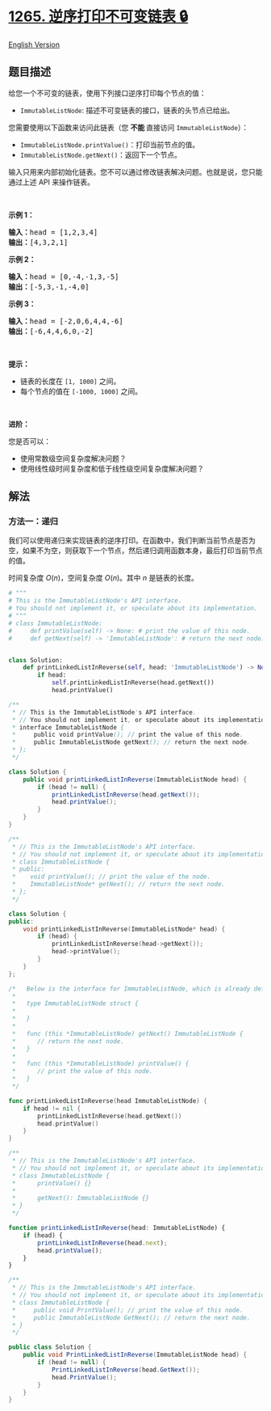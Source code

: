 # [1265. 逆序打印不可变链表 🔒](https://leetcode.cn/problems/print-immutable-linked-list-in-reverse)

[English Version](/solution/1200-1299/1265.Print%20Immutable%20Linked%20List%20in%20Reverse/README_EN.md)

<!-- tags:栈,递归,链表,双指针 -->

## 题目描述

<!-- 这里写题目描述 -->

<p>给您一个不可变的链表，使用下列接口逆序打印每个节点的值：</p>

<ul>
	<li><code>ImmutableListNode</code>: 描述不可变链表的接口，链表的头节点已给出。</li>
</ul>

<p>您需要使用以下函数来访问此链表（您&nbsp;<strong>不能&nbsp;</strong>直接访问&nbsp;<code>ImmutableListNode</code>）：</p>

<ul>
	<li><code>ImmutableListNode.printValue()</code>：打印当前节点的值。</li>
	<li><code>ImmutableListNode.getNext()</code>：返回下一个节点。</li>
</ul>

<p>输入只用来内部初始化链表。您不可以通过修改链表解决问题。也就是说，您只能通过上述 API 来操作链表。</p>

<p>&nbsp;</p>

<p><strong>示例 1：</strong></p>

<pre>
<strong>输入：</strong>head = [1,2,3,4]
<strong>输出：</strong>[4,3,2,1]
</pre>

<p><strong>示例 2：</strong></p>

<pre>
<strong>输入：</strong>head = [0,-4,-1,3,-5]
<strong>输出：</strong>[-5,3,-1,-4,0]
</pre>

<p><strong>示例 3：</strong></p>

<pre>
<strong>输入：</strong>head = [-2,0,6,4,4,-6]
<strong>输出：</strong>[-6,4,4,6,0,-2]
</pre>

<ul>
</ul>

<p>&nbsp;</p>

<p><strong>提示：</strong></p>

<ul>
	<li>链表的长度在&nbsp;<code>[1, 1000]</code>&nbsp;之间。</li>
	<li>每个节点的值在&nbsp;<code>[-1000, 1000]</code>&nbsp;之间。</li>
</ul>

<p>&nbsp;</p>

<p><strong>进阶：</strong></p>

<p>您是否可以：</p>

<ul>
	<li>使用常数级空间复杂度解决问题？</li>
	<li>使用线性级时间复杂度和低于线性级空间复杂度解决问题？</li>
</ul>

## 解法

### 方法一：递归

我们可以使用递归来实现链表的逆序打印。在函数中，我们判断当前节点是否为空，如果不为空，则获取下一个节点，然后递归调用函数本身，最后打印当前节点的值。

时间复杂度 $O(n)$，空间复杂度 $O(n)$。其中 $n$ 是链表的长度。

<!-- tabs:start -->

```python
# """
# This is the ImmutableListNode's API interface.
# You should not implement it, or speculate about its implementation.
# """
# class ImmutableListNode:
#     def printValue(self) -> None: # print the value of this node.
#     def getNext(self) -> 'ImmutableListNode': # return the next node.


class Solution:
    def printLinkedListInReverse(self, head: 'ImmutableListNode') -> None:
        if head:
            self.printLinkedListInReverse(head.getNext())
            head.printValue()
```

```java
/**
 * // This is the ImmutableListNode's API interface.
 * // You should not implement it, or speculate about its implementation.
 * interface ImmutableListNode {
 *     public void printValue(); // print the value of this node.
 *     public ImmutableListNode getNext(); // return the next node.
 * };
 */

class Solution {
    public void printLinkedListInReverse(ImmutableListNode head) {
        if (head != null) {
            printLinkedListInReverse(head.getNext());
            head.printValue();
        }
    }
}
```

```cpp
/**
 * // This is the ImmutableListNode's API interface.
 * // You should not implement it, or speculate about its implementation.
 * class ImmutableListNode {
 * public:
 *    void printValue(); // print the value of the node.
 *    ImmutableListNode* getNext(); // return the next node.
 * };
 */

class Solution {
public:
    void printLinkedListInReverse(ImmutableListNode* head) {
        if (head) {
            printLinkedListInReverse(head->getNext());
            head->printValue();
        }
    }
};
```

```go
/*   Below is the interface for ImmutableListNode, which is already defined for you.
 *
 *   type ImmutableListNode struct {
 *
 *   }
 *
 *   func (this *ImmutableListNode) getNext() ImmutableListNode {
 *		// return the next node.
 *   }
 *
 *   func (this *ImmutableListNode) printValue() {
 *		// print the value of this node.
 *   }
 */

func printLinkedListInReverse(head ImmutableListNode) {
	if head != nil {
		printLinkedListInReverse(head.getNext())
		head.printValue()
	}
}
```

```ts
/**
 * // This is the ImmutableListNode's API interface.
 * // You should not implement it, or speculate about its implementation
 * class ImmutableListNode {
 *      printValue() {}
 *
 *      getNext(): ImmutableListNode {}
 * }
 */

function printLinkedListInReverse(head: ImmutableListNode) {
    if (head) {
        printLinkedListInReverse(head.next);
        head.printValue();
    }
}
```

```cs
/**
 * // This is the ImmutableListNode's API interface.
 * // You should not implement it, or speculate about its implementation.
 * class ImmutableListNode {
 *     public void PrintValue(); // print the value of this node.
 *     public ImmutableListNode GetNext(); // return the next node.
 * }
 */

public class Solution {
    public void PrintLinkedListInReverse(ImmutableListNode head) {
        if (head != null) {
            PrintLinkedListInReverse(head.GetNext());
            head.PrintValue();
        }
    }
}
```

<!-- tabs:end -->

<!-- end -->
